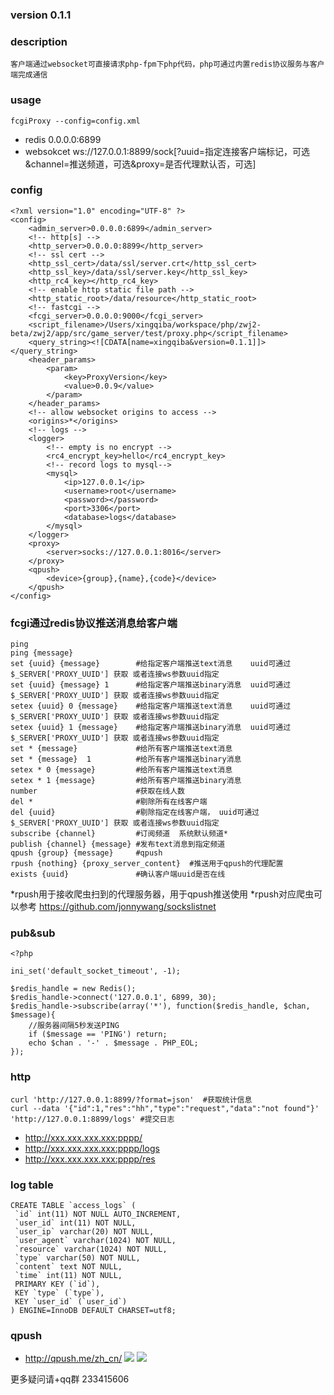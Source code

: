 
### version 0.1.1

### description
```
客户端通过websocket可直接请求php-fpm下php代码，php可通过内置redis协议服务与客户端完成通信
```

### usage
```
fcgiProxy --config=config.xml
```
* redis      0.0.0.0:6899
* websokcet  ws://127.0.0.1:8899/sock[?uuid=指定连接客户端标记，可选&channel=推送频道，可选&proxy=是否代理默认否，可选]

### config
```
<?xml version="1.0" encoding="UTF-8" ?>
<config>
    <admin_server>0.0.0.0:6899</admin_server>
    <!-- http[s] -->
    <http_server>0.0.0.0:8899</http_server>
    <!-- ssl cert -->
    <http_ssl_cert>/data/ssl/server.crt</http_ssl_cert>
    <http_ssl_key>/data/ssl/server.key</http_ssl_key>
    <http_rc4_key></http_rc4_key>
    <!-- enable http static file path -->
    <http_static_root>/data/resource</http_static_root>
    <!-- fastcgi -->
    <fcgi_server>0.0.0.0:9000</fcgi_server>
    <script_filename>/Users/xingqiba/workspace/php/zwj2-beta/zwj2/app/src/game_server/test/proxy.php</script_filename>
    <query_string><![CDATA[name=xingqiba&version=0.1.1]]></query_string>
    <header_params>
        <param>
            <key>ProxyVersion</key>
            <value>0.0.9</value>
        </param>
    </header_params>
    <!-- allow websocket origins to access -->
    <origins>*</origins>
    <!-- logs -->
    <logger>
        <!-- empty is no encrypt -->
        <rc4_encrypt_key>hello</rc4_encrypt_key>
        <!-- record logs to mysql-->
        <mysql>
            <ip>127.0.0.1</ip>
            <username>root</username>
            <password></password>
            <port>3306</port>
            <database>logs</database>
        </mysql>
    </logger>
    <proxy>
        <server>socks://127.0.0.1:8016</server>
    </proxy>
    <qpush>
        <device>{group},{name},{code}</device>
    </qpush>
</config>
```

### fcgi通过redis协议推送消息给客户端
```
ping
ping {message}
set {uuid} {message}        #给指定客户端推送text消息    uuid可通过$_SERVER['PROXY_UUID'] 获取 或者连接ws参数uuid指定
set {uuid} {message} 1      #给指定客户端推送binary消息  uuid可通过$_SERVER['PROXY_UUID'] 获取 或者连接ws参数uuid指定
setex {uuid} 0 {message}    #给指定客户端推送text消息    uuid可通过$_SERVER['PROXY_UUID'] 获取 或者连接ws参数uuid指定
setex {uuid} 1 {message}    #给指定客户端推送binary消息  uuid可通过$_SERVER['PROXY_UUID'] 获取 或者连接ws参数uuid指定
set * {message}             #给所有客户端推送text消息
set * {message}  1          #给所有客户端推送binary消息
setex * 0 {message}         #给所有客户端推送text消息
setex * 1 {message}         #给所有客户端推送binary消息
number                      #获取在线人数
del *                       #剔除所有在线客户端
del {uuid}                  #剔除指定在线客户端， uuid可通过$_SERVER['PROXY_UUID'] 获取 或者连接ws参数uuid指定
subscribe {channel}         #订阅频道  系统默认频道*
publish {channel} {message} #发布text消息到指定频道
qpush {group} {message}     #qpush
rpush {nothing} {proxy_server_content}  #推送用于qpush的代理配置
exists {uuid}               #确认客户端uuid是否在线
```
*rpush用于接收爬虫扫到的代理服务器，用于qpush推送使用
*rpush对应爬虫可以参考 https://github.com/jonnywang/sockslistnet

### pub&sub
```
<?php

ini_set('default_socket_timeout', -1);

$redis_handle = new Redis();
$redis_handle->connect('127.0.0.1', 6899, 30);
$redis_handle->subscribe(array('*'), function($redis_handle, $chan, $message){
	//服务器间隔5秒发送PING
	if ($message == 'PING') return; 
	echo $chan . '-' . $message . PHP_EOL;
});
```

### http
```
curl 'http://127.0.0.1:8899/?format=json'  #获取统计信息
curl --data '{"id":1,"res":"hh","type":"request","data":"not found"}' 'http://127.0.0.1:8899/logs' #提交日志
```
* http://xxx.xxx.xxx.xxx:pppp/
* http://xxx.xxx.xxx.xxx:pppp/logs
* http://xxx.xxx.xxx.xxx:pppp/res

### log table
```
CREATE TABLE `access_logs` (
 `id` int(11) NOT NULL AUTO_INCREMENT,
 `user_id` int(11) NOT NULL,
 `user_ip` varchar(20) NOT NULL,
 `user_agent` varchar(1024) NOT NULL,
 `resource` varchar(1024) NOT NULL,
 `type` varchar(50) NOT NULL,
 `content` text NOT NULL,
 `time` int(11) NOT NULL,
 PRIMARY KEY (`id`),
 KEY `type` (`type`),
 KEY `user_id` (`user_id`)
) ENGINE=InnoDB DEFAULT CHARSET=utf8;
```

### qpush
* http://qpush.me/zh_cn/
![](screenshot/qpush_1.png)
![](screenshot/qpush_2.png)

更多疑问请+qq群 233415606

